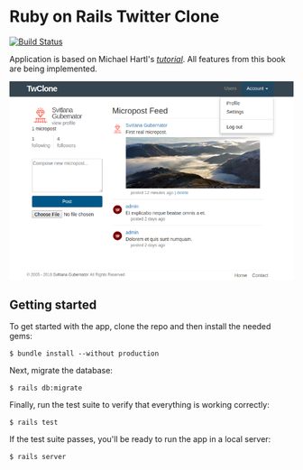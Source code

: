 # Ruby on Rails Twitter Clone
[![Build Status](https://travis-ci.org/s-gubernator/twitter_clone.svg?branch=master)](https://travis-ci.org/s-gubernator/twitter_clone)

Application is based on Michael Hartl's [*tutorial*](http://www.railstutorial.org/). All features from this book are being implemented.

![Screenshot](public/screenshot_1.png?raw=true "Screenshot")

## Getting started
To get started with the app, clone the repo and then install the needed gems:
```
$ bundle install --without production
```

Next, migrate the database:
```
$ rails db:migrate
```

Finally, run the test suite to verify that everything is working correctly:
```
$ rails test
```

If the test suite passes, you'll be ready to run the app in a local server:
```
$ rails server
```